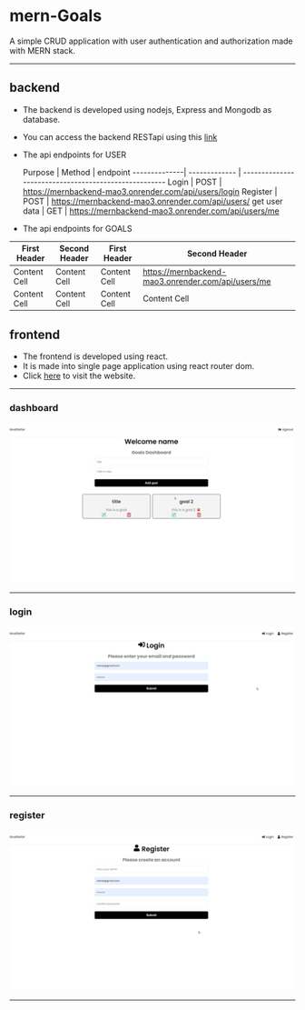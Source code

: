 # mern-Goals
A simple CRUD application with user authentication and authorization made with MERN stack.

------

## backend ##
* The backend is developed using nodejs, Express and Mongodb as database.
* You can access the backend RESTapi using this [link](https://mernbackend-mao3.onrender.com "backend")
* The api endpoints for USER

    Purpose   |   Method      |  endpoint
--------------| ------------- | -----------------------------------------------------
Login         |    POST       | https://mernbackend-mao3.onrender.com/api/users/login
Register      |    POST       | https://mernbackend-mao3.onrender.com/api/users/
get user data |    GET        | https://mernbackend-mao3.onrender.com/api/users/me

* The api endpoints for GOALS

First Header  | Second Header | First Header  | Second Header |
------------- | ------------- | ------------- | ------------- |
Content Cell  | Content Cell  | Content Cell  | https://mernbackend-mao3.onrender.com/api/users/me |
Content Cell  | Content Cell  | Content Cell  | Content Cell  |

## frontend ##
* The frontend is developed using react.
* It is made into single page application using react router dom.
* Click [here](https://premforreal.github.io/mern-Goals/ "backend") to visit the website.
------
### dashboard ###
<img src="dashboard.png" alt="dashboard" width="500"/>

------
### login ###
<img src="login.png" alt="dashboard" width="500"/>

------
### register ###
<img src="register.png" alt="dashboard" width="500"/>

------
